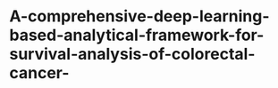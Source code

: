 # A-comprehensive-deep-learning-based-analytical-framework-for-survival-analysis-of-colorectal-cancer-